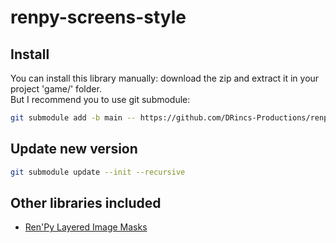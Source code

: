 # renpy-screens-style

## Install

You can install this library manually: download the zip and extract it in your project 'game/' folder.   
But I recommend you to use git submodule:

```bash
git submodule add -b main -- https://github.com/DRincs-Productions/renpy-screens-style 'game/screens_style'
```

## Update new version

```bash
git submodule update --init --recursive
```

## Other libraries included
* [Ren'Py Layered Image Masks](https://feniksdev.itch.io/renpy-layered-image-masks)

